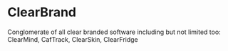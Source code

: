 # ClearBrand
Conglomerate of all clear branded software including but not limited too: ClearMind, CafTrack, ClearSkin, ClearFridge
